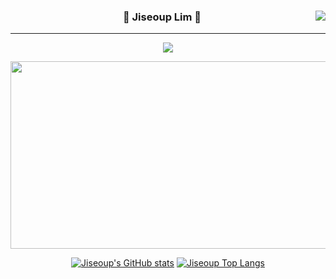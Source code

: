<div align="center">
  <img align="right" src="https://github-readme-stats.vercel.app/api/top-langs/?username=Jiseoup&exclude_repo=Jiseoup.github.io&theme=dracula&layout=compact&langs_count=6"/>
  
  ### 🐸 Jiseoup Lim 🐸
  ---
  <a href="https://github.com/Jiseoup"><img src="https://hits.seeyoufarm.com/api/count/incr/badge.svg?url=https%3A%2F%2Fgithub.com%2FJiseoup%2F&count_bg=%23555555&title_bg=%23555555&icon=github.svg&icon_color=%23E7E7E7&title=GitHub&edge_flat=false"/></a>

  <a href="https://github.com/devxb/gitanimals">
  <img
    src="https://render.gitanimals.org/farms/Jiseoup"
    width="600"
    height="300"
  />
  </a>

  [![Jiseoup's GitHub stats](https://github-readme-stats-devpro-app.vercel.app/api?username=Jiseoup&count_private=true&show_icons=true&theme=onedark)](https://github.com/Jiseoup/github-readme-stats)
  [![Jiseoup Top Langs](https://github-readme-stats.vercel.app/api/top-langs/?username=Jiseoup&theme=onedark)](https://github.com/Jiseoup/github-readme-stats)
  
  <br>
</div>
